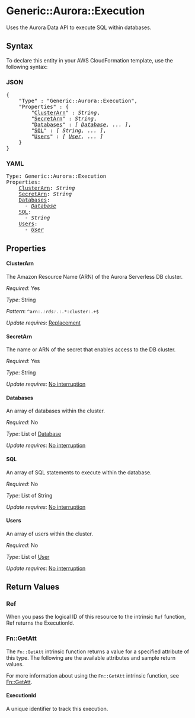 # Generic::Aurora::Execution

Uses the Aurora Data API to execute SQL within databases.

## Syntax

To declare this entity in your AWS CloudFormation template, use the following syntax:

### JSON

<pre>
{
    "Type" : "Generic::Aurora::Execution",
    "Properties" : {
        "<a href="#clusterarn" title="ClusterArn">ClusterArn</a>" : <i>String</i>,
        "<a href="#secretarn" title="SecretArn">SecretArn</a>" : <i>String</i>,
        "<a href="#databases" title="Databases">Databases</a>" : <i>[ <a href="database.md">Database</a>, ... ]</i>,
        "<a href="#sql" title="SQL">SQL</a>" : <i>[ String, ... ]</i>,
        "<a href="#users" title="Users">Users</a>" : <i>[ <a href="user.md">User</a>, ... ]</i>
    }
}
</pre>

### YAML

<pre>
Type: Generic::Aurora::Execution
Properties:
    <a href="#clusterarn" title="ClusterArn">ClusterArn</a>: <i>String</i>
    <a href="#secretarn" title="SecretArn">SecretArn</a>: <i>String</i>
    <a href="#databases" title="Databases">Databases</a>: <i>
      - <a href="database.md">Database</a></i>
    <a href="#sql" title="SQL">SQL</a>: <i>
      - String</i>
    <a href="#users" title="Users">Users</a>: <i>
      - <a href="user.md">User</a></i>
</pre>

## Properties

#### ClusterArn

The Amazon Resource Name (ARN) of the Aurora Serverless DB cluster.

_Required_: Yes

_Type_: String

_Pattern_: <code>^arn:.*:rds:.*:.*:cluster:.+$</code>

_Update requires_: [Replacement](https://docs.aws.amazon.com/AWSCloudFormation/latest/UserGuide/using-cfn-updating-stacks-update-behaviors.html#update-replacement)

#### SecretArn

The name or ARN of the secret that enables access to the DB cluster.

_Required_: Yes

_Type_: String

_Update requires_: [No interruption](https://docs.aws.amazon.com/AWSCloudFormation/latest/UserGuide/using-cfn-updating-stacks-update-behaviors.html#update-no-interrupt)

#### Databases

An array of databases within the cluster.

_Required_: No

_Type_: List of <a href="database.md">Database</a>

_Update requires_: [No interruption](https://docs.aws.amazon.com/AWSCloudFormation/latest/UserGuide/using-cfn-updating-stacks-update-behaviors.html#update-no-interrupt)

#### SQL

An array of SQL statements to execute within the database.

_Required_: No

_Type_: List of String

_Update requires_: [No interruption](https://docs.aws.amazon.com/AWSCloudFormation/latest/UserGuide/using-cfn-updating-stacks-update-behaviors.html#update-no-interrupt)

#### Users

An array of users within the cluster.

_Required_: No

_Type_: List of <a href="user.md">User</a>

_Update requires_: [No interruption](https://docs.aws.amazon.com/AWSCloudFormation/latest/UserGuide/using-cfn-updating-stacks-update-behaviors.html#update-no-interrupt)

## Return Values

### Ref

When you pass the logical ID of this resource to the intrinsic `Ref` function, Ref returns the ExecutionId.

### Fn::GetAtt

The `Fn::GetAtt` intrinsic function returns a value for a specified attribute of this type. The following are the available attributes and sample return values.

For more information about using the `Fn::GetAtt` intrinsic function, see [Fn::GetAtt](https://docs.aws.amazon.com/AWSCloudFormation/latest/UserGuide/intrinsic-function-reference-getatt.html).

#### ExecutionId

A unique identifier to track this execution.

